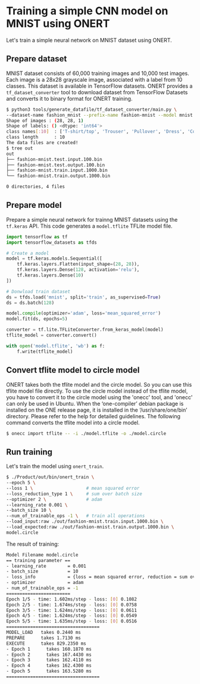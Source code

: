 # Training a simple CNN model on MNIST using ONERT

Let's train a simple neural network on MNIST dataset using ONERT.

## Prepare dataset

MNIST dataset consists of 60,000 training images and 10,000 test images. Each image is a 28x28 grayscale image, associated with a label from 10 classes. This dataset is available in TensorFlow datasets. ONERT provides a `tf_dataset_converter` tool to download dataset from TensorFlow Datasets and converts it to binary format for ONERT training.

```bash
$ python3 tools/generate_datafile/tf_dataset_converter/main.py \
--dataset-name fashion_mnist --prefix-name fashion-mnist --model mnist
Shape of images : (28, 28, 1)
Shape of labels: () <dtype: 'int64'>
class names[:10]  : ['T-shirt/top', 'Trouser', 'Pullover', 'Dress', 'Coat', 'Sandal', 'Shirt', 'Sneaker', 'Bag', 'Ankle boot']
class length      : 10
The data files are created!
$ tree out
out
├── fashion-mnist.test.input.100.bin
├── fashion-mnist.test.output.100.bin
├── fashion-mnist.train.input.1000.bin
└── fashion-mnist.train.output.1000.bin

0 directories, 4 files
```

## Prepare model

Prepare a simple neural network for trainng MNIST datasets using the `tf.keras` API. This code generates a `model.tflite` TFLite model file.

```python
import tensorflow as tf
import tensorflow_datasets as tfds

# Create a model
model = tf.keras.models.Sequential([
    tf.keras.layers.Flatten(input_shape=(28, 28)),
    tf.keras.layers.Dense(128, activation='relu'),
    tf.keras.layers.Dense(10)
])

# Donwload train dataset
ds = tfds.load('mnist', split='train', as_supervised=True)
ds = ds.batch(128)

model.compile(optimizer='adam', loss='mean_squared_error')
model.fit(ds, epochs=5)

converter = tf.lite.TFLiteConverter.from_keras_model(model)
tflite_model = converter.convert()

with open('model.tflite', 'wb') as f:
    f.write(tflite_model)
```

## Convert tflite model to circle model

ONERT takes both the tflite model and the circle model. So you can use this tflite model file directly. To use the circle model instead of the tflite model, you have to convert it to the circle model using the 'onecc' tool, and 'onecc' can only be used in Ubuntu. When the ‘one-compiler’ debian package is installed on the ONE release page, it is installed in the ‘/usr/share/one/bin’ directory. Please refer to the help for detailed guidelines. The following command converts the tflite model into a circle model.

```bash
$ onecc import tflite -- -i ./model.tflite -o ./model.circle
```

## Run training

Let's train the model using `onert_train`.

```bash
$ ./Product/out/bin/onert_train \
--epoch 5 \
--loss 1 \                    # mean squared error
--loss_reduction_type 1 \     # sum over batch size
--optimizer 2 \               # adam
--learning_rate 0.001 \
--batch_size 10 \
--num_of_trainable_ops -1 \   # train all operations
--load_input:raw ./out/fashion-mnist.train.input.1000.bin \
--load_expected:raw ./out/fashion-mnist.train.output.1000.bin \
model.circle
```

The result of training:
```bash
Model Filename model.circle
== training parameter ==
- learning_rate        = 0.001
- batch_size           = 10
- loss_info            = {loss = mean squared error, reduction = sum over batch size}
- optimizer            = adam
- num_of_trainable_ops = -1
========================
Epoch 1/5 - time: 1.602ms/step - loss: [0] 0.1082
Epoch 2/5 - time: 1.674ms/step - loss: [0] 0.0758
Epoch 3/5 - time: 1.624ms/step - loss: [0] 0.0611
Epoch 4/5 - time: 1.624ms/step - loss: [0] 0.0549
Epoch 5/5 - time: 1.635ms/step - loss: [0] 0.0516
===================================
MODEL_LOAD   takes 0.2440 ms
PREPARE      takes 1.7130 ms
EXECUTE      takes 829.2350 ms
- Epoch 1      takes 160.1870 ms
- Epoch 2      takes 167.4430 ms
- Epoch 3      takes 162.4110 ms
- Epoch 4      takes 162.4300 ms
- Epoch 5      takes 163.5280 ms
===================================
```
